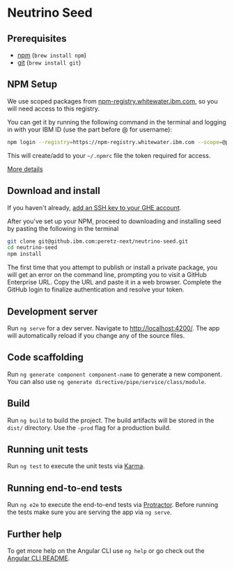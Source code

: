 # Neutrino Seed

## Prerequisites

* [npm](https://www.npmjs.com/) (`brew install npm`)
* [git](https://git-scm.com/) (`brew install git`)

## NPM Setup

We use scoped packages from [npm-registry.whitewater.ibm.com](https://npm.whitewater.ibm.com/), so you will need access
to this registry.

You can get it by running the following command in the terminal and logging in with your IBM ID (use the part before @ for username):

```bash
npm login --registry=https://npm-registry.whitewater.ibm.com --scope=@peretz --auth-type=oauth
```

This will create/add to your `~/.npmrc` file the token required for access.

[More details](https://github.ibm.com/Whitewater/npm-enterprise#option-2-using-npm-enterprise-for-private-packages-only)

## Download and install

If you haven't already, [add an SSH key to your GHE account](https://github.ibm.com/settings/keys).

After you've set up your NPM, proceed to downloading and installing seed by pasting the following in the terminal

```bash
git clone git@github.ibm.com:peretz-next/neutrino-seed.git
cd neutrino-seed
npm install
```

The first time that you attempt to publish or install a private package, you will get an error on the command line, prompting you to visit a GitHub Enterprise URL. Copy the URL and paste it in a web browser. Complete the GitHub login to finalize authentication and resolve your token.

## Development server
Run `ng serve` for a dev server. Navigate to [http://localhost:4200/](http://localhost:4200/). The app will automatically reload if you change any of the source files.

## Code scaffolding

Run `ng generate component component-name` to generate a new component. You can also use `ng generate directive/pipe/service/class/module`.

## Build

Run `ng build` to build the project. The build artifacts will be stored in the `dist/` directory. Use the `-prod` flag for a production build.

## Running unit tests

Run `ng test` to execute the unit tests via [Karma](https://karma-runner.github.io).

## Running end-to-end tests

Run `ng e2e` to execute the end-to-end tests via [Protractor](http://www.protractortest.org/).
Before running the tests make sure you are serving the app via `ng serve`.

## Further help

To get more help on the Angular CLI use `ng help` or go check out the [Angular CLI README](https://github.com/angular/angular-cli/blob/master/README.md).
